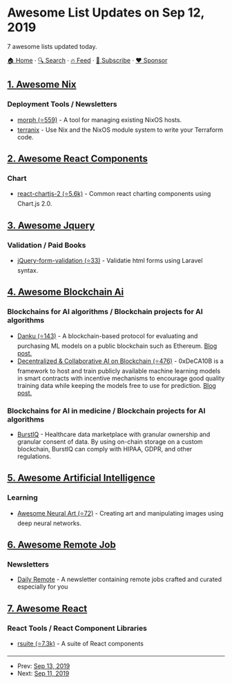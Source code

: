 # Awesome List Updates on Sep 12, 2019

7 awesome lists updated today.

[🏠 Home](/README.md) · [🔍 Search](https://www.trackawesomelist.com/search/) · [🔥 Feed](https://www.trackawesomelist.com/rss.xml) · [📮 Subscribe](https://trackawesomelist.us17.list-manage.com/subscribe?u=d2f0117aa829c83a63ec63c2f&id=36a103854c) · [❤️  Sponsor](https://github.com/sponsors/theowenyoung)



## [1. Awesome Nix](/content/nix-community/awesome-nix/README.md)

### Deployment Tools / Newsletters

*   [morph (⭐559)](https://github.com/DBCDK/morph) - A tool for managing existing NixOS hosts.
*   [terranix](https://terranix.org) - Use Nix and the NixOS module system to write your Terraform code.

## [2. Awesome React Components](/content/brillout/awesome-react-components/README.md)

### Chart

*   [react-chartjs-2 (⭐5.6k)](https://github.com/jerairrest/react-chartjs-2) - Common react charting components using Chart.js 2.0.

## [3. Awesome Jquery](/content/petk/awesome-jquery/README.md)

### Validation / Paid Books

*   [jQuery-form-validation (⭐33)](https://github.com/bnabriss/jquery-form-validation) - Validatie html forms using Laravel syntax.

## [4. Awesome Blockchain Ai](/content/steven2358/awesome-blockchain-ai/README.md)

### Blockchains for AI algorithms / Blockchain projects for AI algorithms

*   [Danku (⭐143)](https://github.com/algorithmiaio/danku) - A blockchain-based protocol for evaluating and purchasing ML models on a public blockchain such as Ethereum. [Blog post.](https://algorithmia.com/research/ml-models-on-blockchain)
*   [Decentralized & Collaborative AI on Blockchain (⭐476)](https://github.com/microsoft/0xDeCA10B) - 0xDeCA10B is a framework to host and train publicly available machine learning models in smart contracts with incentive mechanisms to encourage good quality training data while keeping the models free to use for prediction. [Blog post.](https://www.microsoft.com/en-us/research/blog/leveraging-blockchain-to-make-machine-learning-models-more-accessible/)

### Blockchains for AI in medicine / Blockchain projects for AI algorithms

*   [BurstIQ](https://www.burstiq.com/) - Healthcare data marketplace with granular ownership and granular consent of data. By using on-chain storage on a custom blockchain, BurstIQ can comply with HIPAA, GDPR, and other regulations.

## [5. Awesome Artificial Intelligence](/content/owainlewis/awesome-artificial-intelligence/README.md)

### Learning

*   [Awesome Neural Art (⭐72)](https://github.com/crypdick/awesome-neural-art) - Creating art and manipulating images using deep neural networks.

## [6. Awesome Remote Job](/content/lukasz-madon/awesome-remote-job/README.md)

### Newsletters

*   [Daily Remote](https://dailyremote.com/newsletter) - A newsletter containing remote jobs crafted and curated especially for you

## [7. Awesome React](/content/enaqx/awesome-react/README.md)

### React Tools / React Component Libraries

*   [rsuite (⭐7.3k)](https://github.com/rsuite/rsuite) - A suite of React components

---

- Prev: [Sep 13, 2019](/content/2019/09/13/README.md)
- Next: [Sep 11, 2019](/content/2019/09/11/README.md)